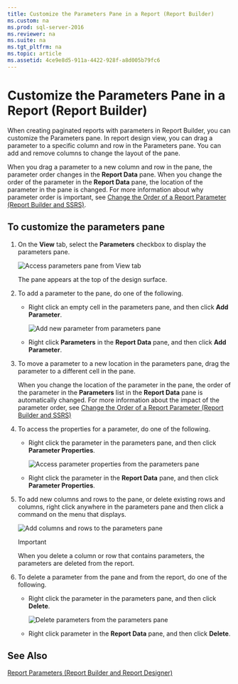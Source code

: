 ```yaml
---
title: Customize the Parameters Pane in a Report (Report Builder)
ms.custom: na
ms.prod: sql-server-2016
ms.reviewer: na
ms.suite: na
ms.tgt_pltfrm: na
ms.topic: article
ms.assetid: 4ce9e8d5-911a-4422-928f-a8d005b79fc6
---
```

# Customize the Parameters Pane in a Report (Report Builder)
  When creating paginated reports with parameters in Report Builder, you can customize the Parameters pane. In report design view, you can drag a parameter to a specific column and row in the Parameters pane. You can add and remove columns to change the layout of the pane.  
  
 When you drag a parameter to a new column and row in the pane, the parameter order changes in the **Report Data** pane. When you change the order of the parameter in the **Report Data** pane, the location of the parameter in the pane is changed. For more information about why parameter order is important, see [Change the Order of a Report Parameter &#40;Report Builder and SSRS&#41;](../../Topics\TopicNameContainA/Change-the-Order-of-a-Report-Parameter--Report-Builder-and-SSRS-.md).  
  
## To customize the parameters pane  
  
1.  On the **View** tab, select the **Parameters** checkbox to display the parameters pane.  
  
     ![Access parameters pane from View tab](../../Images\Image\ImageNotContaina/ssrs_CustomParameter_AccessParameterPaneDesignMode.png "ssrs_CustomParameter_AccessParameterPaneDesignMode")  
  
     The pane appears at the top of the design surface.  
  
2.  To add a parameter to the pane, do one of the following.  
  
    -   Right click an empty cell in the parameters pane, and then click **Add Parameter**.  
  
         ![Add new parameter from parameters pane](../../Images\Image\ImageNotContaina/ssrs_CustomizeParameter_AddNewParameter.png "ssrs_CustomizeParameter_AddNewParameter")  
  
    -   Right click **Parameters** in the **Report Data** pane, and then click **Add Parameter**.  
  
3.  To move a parameter to a new location in the parameters pane, drag the parameter to a different cell in the pane.  
  
     When you change the location of the parameter in the pane, the order of the parameter in the **Parameters** list in the **Report Data** pane is automatically changed. For more information about the impact of the parameter order, see [Change the Order of a Report Parameter &#40;Report Builder and SSRS&#41;](../../Topics\TopicNameContainA/Change-the-Order-of-a-Report-Parameter--Report-Builder-and-SSRS-.md)  
  
4.  To access the properties for a parameter, do one of the following.  
  
    -   Right click the parameter in the parameters pane, and then click **Parameter Properties**.  
  
         ![Access parameter properties from the parameters pane](../../Images\Image\ImageNotContaina/ssrs_CustomizeParameter_AccessParameterProperties_composite.png "ssrs_CustomizeParameter_AccessParameterProperties_composite")  
  
    -   Right click the parameter in the **Report Data** pane, and then click **Parameter Properties**.  
  
5.  To add new columns and rows to the pane, or delete existing rows and columns, right click anywhere in the parameters pane and then click a command on the menu that displays.  
  
     ![Add columns and rows to the parameters pane](../../Images\Image\ImageNotContaina/ssrs_CustomParameter_AddColumnsRows.png "ssrs_CustomParameter_AddColumnsRows")  
  
    > [!IMPORTANT]  
    >  When you delete a column or row that contains parameters, the parameters are deleted from the report.  
  
6.  To delete a parameter from the pane and from the report, do one of the following.  
  
    -   Right click the parameter in the parameters pane, and then click  **Delete**.  
  
         ![Delete parameters from the parameters pane](../../Images\Image\ImageNotContaina/ssrs_CustomParameter_DeleteParameter.png "ssrs_CustomParameter_DeleteParameter")  
  
    -   Right click parameter in the **Report Data** pane, and then click **Delete**.  
  
## See Also  
 [Report Parameters &#40;Report Builder and Report Designer&#41;](../../Topics\TopicNameNotContainA/Report-Parameters--Report-Builder-and-Report-Designer-.md)  
  
  